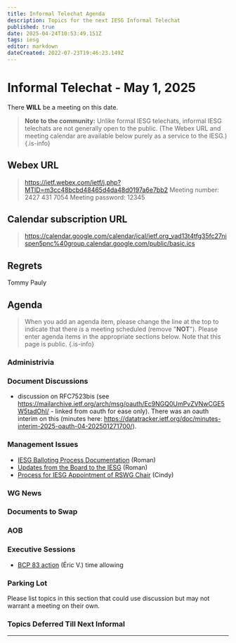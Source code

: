```yaml
---
title: Informal Telechat Agenda
description: Topics for the next IESG Informal Telechat
published: true
date: 2025-04-24T10:53:49.151Z
tags: iesg
editor: markdown
dateCreated: 2022-07-23T19:46:23.149Z
---
```


# Informal Telechat - May 1, 2025

There **WILL** be a meeting on this date.

> **Note to the community:** Unlike formal IESG telechats, informal IESG telechats are not generally open to the public. (The Webex URL and meeting calendar are available below purely as a service to the IESG.)
{.is-info}

## Webex URL

> https://ietf.webex.com/ietf/j.php?MTID=m3cc48bcbd48465d4da48d0197a6e7bb2
Meeting number: 2427 431 7054
Meeting password: 12345 


## Calendar subscription URL

> https://calendar.google.com/calendar/ical/ietf.org_vad13t4tfg35fc27nispen5pnc%40group.calendar.google.com/public/basic.ics


## Regrets
Tommy Pauly

## Agenda

> When you add an agenda item, please change the line at the top to indicate that there *is* a meeting scheduled (remove "**NOT**"). Please enter agenda items in the appropriate sections below.
Note that this page is public.
{.is-info}

### Administrivia



### Document Discussions

- discussion on RFC7523bis (see https://mailarchive.ietf.org/arch/msg/oauth/Ec9NGQ0UmPvZVNwCGE5W5tadOhI/ - linked from oauth for ease only).  There was an oauth interim on this (minutes here:  https://datatracker.ietf.org/doc/minutes-interim-2025-oauth-04-202501271700/).

### Management Issues
- [IESG Balloting Process Documentation](https://docs.google.com/document/d/1q36bEeR956PgVaJI8shsqM_u7RZSmQnL52I73tZ5DCI/edit?tab=t.0) (Roman)
- [Updates from the Board to the IESG](https://docs.google.com/document/d/1w_Z_PSDVYkRTU-V5_NaGAcmSkP0MLlbKCe85H5pGlmk/edit?tab=t.0) (Roman)
- [Process for IESG Appointment of RSWG Chair](https://iesg.privatewikis.ietf.org/rswgchairappointment) (Cindy)


### WG News 

### Documents to Swap 



### AOB

### Executive Sessions

- [BCP 83 action](https://mailarchive.ietf.org/arch/msg/iesg-only/5rPdk7MaAT0O4Mj_2LXh24xutnM/) (Éric V.) time allowing

### Parking Lot
Please list topics in this section that could use discussion but may not warrant a meeting on their own. 


### Topics Deferred Till Next Informal 

-------


